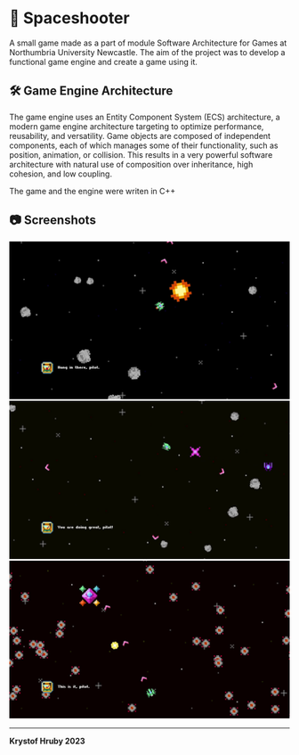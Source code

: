 # 🚀 Spaceshooter
A small game made as a part of module Software Architecture for Games at Northumbria University Newcastle.
The aim of the project was to develop a functional game engine and create a game using it.

## 🛠️ Game Engine Architecture
The game engine uses an Entity Component System (ECS) architecture, a modern game engine architecture targeting to optimize performance, reusability, and versatility. Game objects are composed of independent components, each of which manages some of their functionality, such as position, animation, or collision. This results in a very powerful software architecture with natural use of composition over inheritance, high cohesion, and low coupling.

The game and the engine were writen in C++

## 📷 Screenshots
![Screenshot 1](_images/screenshot_1.jpg)
![Screenshot 2](_images/screenshot_2.jpg)
![Screenshot 3](_images/screenshot_3.jpg)

---

**Krystof Hruby 2023**
